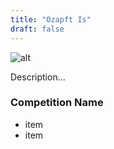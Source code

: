 ```yaml
---
title: "Ozapft Is"
draft: false
---
```


![alt](//placehold.co/600x400)

Description...

### Competition Name

- item
- item

